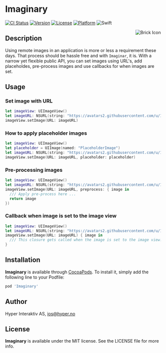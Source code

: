 # Imaginary

[![CI Status](http://img.shields.io/travis/hyperoslo/Imaginary.svg?style=flat)](https://travis-ci.org/hyperoslo/Imaginary)
[![Version](https://img.shields.io/cocoapods/v/Imaginary.svg?style=flat)](http://cocoadocs.org/docsets/Imaginary)
[![License](https://img.shields.io/cocoapods/l/Imaginary.svg?style=flat)](http://cocoadocs.org/docsets/Imaginary)
[![Platform](https://img.shields.io/cocoapods/p/Imaginary.svg?style=flat)](http://cocoadocs.org/docsets/Imaginary)
![Swift](https://img.shields.io/badge/%20in-swift%202.2-orange.svg)

<img src="https://raw.githubusercontent.com/hyperoslo/Imaginary/master/Images/icon.png" alt="Brick Icon" align="right" />

## Description

Using remote images in an application is more or less a requirement these days.
That process should be hassle free and with `Imaginar`, it is.
With a narrow yet flexible public API, you can set images using URL's, add
placeholdes, pre-process images and use callbacks for when images are set.

## Usage

### Set image with URL
```swift
let imageView: UIImageView()
let imageURL: NSURL(string: "https://avatars2.githubusercontent.com/u/1340892?v=3&s=200")
imageView.setImage(URL: imageURL)
```

### How to apply placeholder images
```swift
let imageView: UIImageView()
let placeholder = UIImage(named: "PlaceholderImage")
let imageURL: NSURL(string: "https://avatars2.githubusercontent.com/u/1340892?v=3&s=200")
imageView.setImage(URL: imageURL, placeholder: placeholder)
```

### Pre-processing images
```swift
let imageView: UIImageView()
let imageURL: NSURL(string: "https://avatars2.githubusercontent.com/u/1340892?v=3&s=200")
imageView.setImage(URL: imageURL, preprocess: { image in
  /// Apply pre-process here ...
  return image
})
```

### Callback when image is set to the image view
```swift
let imageView: UIImageView()
let imageURL: NSURL(string: "https://avatars2.githubusercontent.com/u/1340892?v=3&s=200")
imageView.setImage(URL: imageURL) { image in
  /// This closure gets called when the image is set to the image view.
}
```

## Installation

**Imaginary** is available through [CocoaPods](http://cocoapods.org). To install
it, simply add the following line to your Podfile:

```ruby
pod 'Imaginary'
```

## Author

Hyper Interaktiv AS, ios@hyper.no

## License

**Imaginary** is available under the MIT license. See the LICENSE file for more info.
